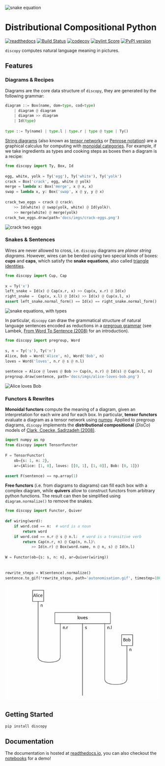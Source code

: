 
![snake equation](https://raw.githubusercontent.com/oxford-quantum-group/discopy/master/docs/imgs/snake-equation.png)

# Distributional Compositional Python
[![readthedocs](https://readthedocs.org/projects/discopy/badge/?version=master)](https://discopy.readthedocs.io/)
[![Build Status](https://travis-ci.com/oxford-quantum-group/discopy.svg?branch=master)](https://travis-ci.com/oxford-quantum-group/discopy)
[![codecov](https://codecov.io/gh/oxford-quantum-group/discopy/branch/master/graph/badge.svg)](https://codecov.io/gh/oxford-quantum-group/discopy)
[![pylint Score](https://mperlet.github.io/pybadge/badges/9.77.svg)](https://www.pylint.org/)
[![PyPI version](https://badge.fury.io/py/discopy.svg)](https://badge.fury.io/py/discopy)

`discopy` computes natural language meaning in pictures.

## Features

### Diagrams & Recipes

Diagrams are the core data structure of `discopy`, they are generated
by the following grammar:

```python
diagram ::= Box(name, dom=type, cod=type)
    | diagram @ diagram
    | diagram >> diagram
    | Id(type)

type ::= Ty(name) | type.l | type.r | type @ type | Ty()
```

[String diagrams](https://ncatlab.org/nlab/show/string+diagram) (also known as [tensor networks](https://ncatlab.org/nlab/show/tensor+network) or [Penrose notation](https://en.wikipedia.org/wiki/Penrose_graphical_notation)) are a graphical calculus for computing with
[monoidal categories](https://ncatlab.org/nlab/show/monoidal+category).
For example, if we take ingredients as types and cooking steps as boxes then a
diagram is a recipe:

```python
from discopy import Ty, Box, Id

egg, white, yolk = Ty('egg'), Ty('white'), Ty('yolk')
crack = Box('crack', egg, white @ yolk)
merge = lambda x: Box('merge', x @ x, x)
swap = lambda x, y: Box('swap', x @ y, y @ x)

crack_two_eggs = crack @ crack\
    >> Id(white) @ swap(yolk, white) @ Id(yolk)\
    >> merge(white) @ merge(yolk)
crack_two_eggs.draw(path='docs/imgs/crack-eggs.png')
```

![crack two eggs](https://raw.githubusercontent.com/oxford-quantum-group/discopy/master/docs/imgs/crack-eggs.png)

### Snakes & Sentences

Wires are never allowed to cross, i.e. `discopy` diagrams are _planar string diagrams_.
However, wires can be bended using two special kinds of boxes: **cups** and **caps**, which satisfy the **snake equations**, also called [triangle identities](https://ncatlab.org/nlab/show/triangle+identities).

```python
from discopy import Cup, Cap

x = Ty('x')
left_snake = Id(x) @ Cap(x.r, x) >> Cup(x, x.r) @ Id(x)
right_snake =  Cap(x, x.l) @ Id(x) >> Id(x) @ Cup(x.l, x)
assert left_snake.normal_form() == Id(x) == right_snake.normal_form()
```

![snake equations, with types](https://raw.githubusercontent.com/oxford-quantum-group/discopy/master/docs/imgs/typed-snake-equation.png)

In particular, `discopy` can draw the grammatical structure of natural language sentences encoded as reductions in a [pregroup grammar](https://ncatlab.org/nlab/show/pregroup+grammar) (see Lambek, [From Word To Sentence (2008)](http://www.math.mcgill.ca/barr/lambek/pdffiles/2008lambek.pdf) for an  introduction).

```python
from discopy import pregroup, Word

s, n = Ty('s'), Ty('n')
Alice, Bob = Word('Alice', n), Word('Bob', n)
loves = Word('loves', n.r @ s @ n.l)

sentence = Alice @ loves @ Bob >> Cup(n, n.r) @ Id(s) @ Cup(n.l, n)
pregroup.draw(sentence, path='docs/imgs/alice-loves-bob.png')
```

![Alice loves Bob](https://raw.githubusercontent.com/oxford-quantum-group/discopy/master/docs/imgs/alice-loves-bob.png)

### Functors & Rewrites

**Monoidal functors** compute the meaning of a diagram, given an interpretation for each wire and for each box.
In particular, **tensor functors** evaluate a diagram as a tensor network using [numpy](https://numpy.org/).
Applied to pregroup diagrams, `discopy` implements the
**distributional compositional** (_DisCo_) models of
[Clark, Coecke, Sadrzadeh (2008)](http://citeseerx.ist.psu.edu/viewdoc/download?doi=10.1.1.363.8703&rep=rep1&type=pdf).

```python
import numpy as np
from discopy import TensorFunctor

F = TensorFunctor(
    ob={s: 1, n: 2},
    ar={Alice: [1, 0], loves: [[0, 1], [1, 0]], Bob: [0, 1]})

assert F(sentence) == np.array(1)
```

**Free functors** (i.e. from diagrams to diagrams) can fill each box with a complex diagram,
while **quivers** allow to construct functors from arbitrary python functions.
The result can then be simplified using `diagram.normalize()` to remove the snakes.

```python
from discopy import Functor, Quiver

def wiring(word):
    if word.cod == n:  # word is a noun
        return word
    if word.cod == n.r @ s @ n.l:  # word is a transitive verb
        return Cap(n.r, n) @ Cap(n, n.l)\
            >> Id(n.r) @ Box(word.name, n @ n, s) @ Id(n.l)

W = Functor(ob={s: s, n: n}, ar=Quiver(wiring))


rewrite_steps = W(sentence).normalize()
sentence.to_gif(*rewrite_steps, path='autonomisation.gif', timestep=1000)
```

![autonomisation](docs/imgs/autonomisation.gif)


## Getting Started

```shell
pip install discopy
```

## Documentation

The documentation is hosted at [readthedocs.io](https://discopy.readthedocs.io/),
you can also checkout the [notebooks](notebooks/) for a demo!
